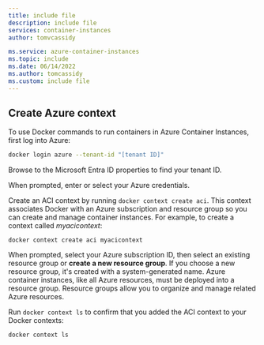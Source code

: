 ```yaml
---
title: include file
description: include file
services: container-instances
author: tomvcassidy

ms.service: azure-container-instances
ms.topic: include
ms.date: 06/14/2022
ms.author: tomcassidy
ms.custom: include file
---
```


## Create Azure context

To use Docker commands to run containers in Azure Container Instances, first log into Azure:

```bash
docker login azure --tenant-id "[tenant ID]"
```
Browse to the Microsoft Entra ID properties to find your tenant ID.

When prompted, enter or select your Azure credentials.


Create an ACI context by running `docker context create aci`. This context associates Docker with an Azure subscription and resource group so you can create and manage container instances. For example, to create a context called *myacicontext*:

```
docker context create aci myacicontext
```

When prompted, select your Azure subscription ID, then select an existing resource group or **create a new resource group**. If you choose a new resource group, it's created with a system-generated name. Azure container instances, like all Azure resources, must be deployed into a resource group. Resource groups allow you to organize and manage related Azure resources.


Run `docker context ls` to confirm that you added the ACI context to your Docker contexts:

```
docker context ls
```

